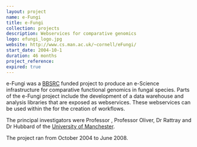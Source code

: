 ```yaml
---
layout: project
name: e-Fungi
title: e-Fungi
collection: projects
description: Webservices for comparative genomics
logo: efungi_logo.jpg
website: http://www.cs.man.ac.uk/~cornell/eFungi/
start_date: 2004-10-1
duration: 46 months
project_reference:
expired: true
---
```


e-Fungi was a [BBSRC](http://www.bbsrc.ac.uk/) funded project to produce an e-Science infrastructure for comparative functional genomics in fungal species.
Parts of the e-Fungi project include the development of a data warehouse and analysis libraries that are exposed as webservices.
These webservices can be used within the for the creation of workflows.

The principal investigators were Professor , Professor Oliver, Dr Rattray and Dr Hubbard of the [University of Manchester](http://www.manchester.ac.uk/).

The project ran from October 2004 to June 2008.
